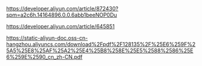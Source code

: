 https://developer.aliyun.com/article/872430?spm=a2c6h.14164896.0.0.6abb1beeNOP0Du

https://developer.aliyun.com/article/645851

https://static-aliyun-doc.oss-cn-hangzhou.aliyuncs.com/download%2Fpdf%2F128135%2F%25E6%259F%25A5%25E8%25AF%25A2%25E4%25B8%258E%25E5%2588%2586%25E6%259E%2590_cn_zh-CN.pdf